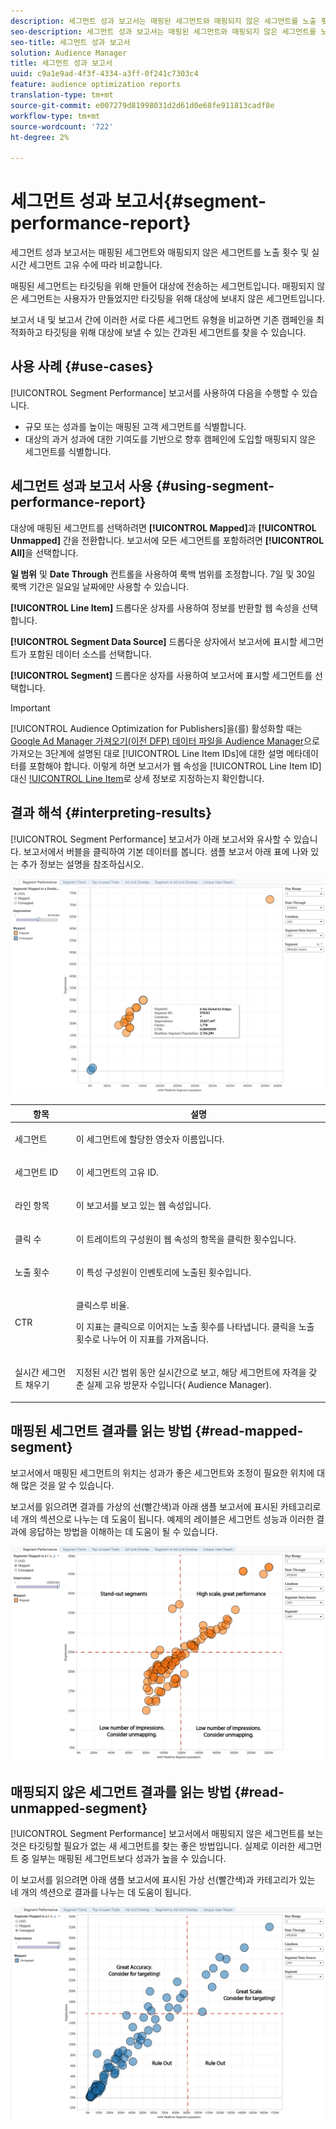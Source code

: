 ```yaml
---
description: 세그먼트 성과 보고서는 매핑된 세그먼트와 매핑되지 않은 세그먼트를 노출 횟수 및 실시간 세그먼트 고유 수에 따라 비교합니다. 매핑된 세그먼트는 타깃팅을 위해 만들어 대상에 전송하는 세그먼트입니다. 매핑되지 않은 세그먼트는 사용자가 만들었지만 타깃팅을 위해 대상에 보내지 않은 세그먼트입니다. 보고서 내 및 보고서 간에 이러한 서로 다른 세그먼트 유형을 비교하면 기존 캠페인을 최적화하고 타깃팅을 위해 대상에 보낼 수 있는 간과된 세그먼트를 찾을 수 있습니다.
seo-description: 세그먼트 성과 보고서는 매핑된 세그먼트와 매핑되지 않은 세그먼트를 노출 횟수 및 실시간 세그먼트 고유 수에 따라 비교합니다. 매핑된 세그먼트는 타깃팅을 위해 만들어 대상에 전송하는 세그먼트입니다. 매핑되지 않은 세그먼트는 사용자가 만들었지만 타깃팅을 위해 대상에 보내지 않은 세그먼트입니다. 보고서 내 및 보고서 간에 이러한 서로 다른 세그먼트 유형을 비교하면 기존 캠페인을 최적화하고 타깃팅을 위해 대상에 보낼 수 있는 간과된 세그먼트를 찾을 수 있습니다.
seo-title: 세그먼트 성과 보고서
solution: Audience Manager
title: 세그먼트 성과 보고서
uuid: c9a1e9ad-4f3f-4334-a3ff-0f241c7303c4
feature: audience optimization reports
translation-type: tm+mt
source-git-commit: e007279d81998031d2d61d0e68fe911813cadf8e
workflow-type: tm+mt
source-wordcount: '722'
ht-degree: 2%

---
```



# 세그먼트 성과 보고서{#segment-performance-report}

세그먼트 성과 보고서는 매핑된 세그먼트와 매핑되지 않은 세그먼트를 노출 횟수 및 실시간 세그먼트 고유 수에 따라 비교합니다.

매핑된 세그먼트는 타깃팅을 위해 만들어 대상에 전송하는 세그먼트입니다. 매핑되지 않은 세그먼트는 사용자가 만들었지만 타깃팅을 위해 대상에 보내지 않은 세그먼트입니다.

보고서 내 및 보고서 간에 이러한 서로 다른 세그먼트 유형을 비교하면 기존 캠페인을 최적화하고 타깃팅을 위해 대상에 보낼 수 있는 간과된 세그먼트를 찾을 수 있습니다.

## 사용 사례 {#use-cases}

[!UICONTROL Segment Performance] 보고서를 사용하여 다음을 수행할 수 있습니다.

* 규모 또는 성과를 높이는 매핑된 고객 세그먼트를 식별합니다.
* 대상의 과거 성과에 대한 기여도를 기반으로 향후 캠페인에 도입할 매핑되지 않은 세그먼트를 식별합니다.

## 세그먼트 성과 보고서 사용 {#using-segment-performance-report}

대상에 매핑된 세그먼트를 선택하려면 **[!UICONTROL Mapped]**&#x200B;과 **[!UICONTROL Unmapped]** 간을 전환합니다. 보고서에 모든 세그먼트를 포함하려면 **[!UICONTROL All]**&#x200B;을 선택합니다.

**일 범위** 및 **Date Through** 컨트롤을 사용하여 룩백 범위를 조정합니다. 7일 및 30일 룩백 기간은 일요일 날짜에만 사용할 수 있습니다.

**[!UICONTROL Line Item]** 드롭다운 상자를 사용하여 정보를 반환할 웹 속성을 선택합니다.

**[!UICONTROL Segment Data Source]** 드롭다운 상자에서 보고서에 표시할 세그먼트가 포함된 데이터 소스를 선택합니다.

**[!UICONTROL Segment]** 드롭다운 상자를 사용하여 보고서에 표시할 세그먼트를 선택합니다.

>[!IMPORTANT]
>
>[!UICONTROL Audience Optimization for Publishers]을(를) 활성화할 때는 [Google Ad Manager 가져오기(이전 DFP) 데이터 파일을 Audience Manager](../../../reporting/audience-optimization-reports/aor-publishers/import-dfp.md)으로 가져오는 3단계에 설명된 대로 [!UICONTROL Line Item IDs]에 대한 설명 메타데이터를 포함해야 합니다. 이렇게 하면 보고서가 웹 속성을 [!UICONTROL Line Item ID] 대신 [!UICONTROL Line Item](으)로 상세 정보로 지정하는지 확인합니다.

## 결과 해석 {#interpreting-results}

[!UICONTROL Segment Performance] 보고서가 아래 보고서와 유사할 수 있습니다. 보고서에서 버블을 클릭하여 기본 데이터를 봅니다. 샘플 보고서 아래 표에 나와 있는 추가 정보는 설명을 참조하십시오.

![](assets/publisher_segment_performance.png)

<table id="table_AFE2540583C34835B04584693ADFD26A"> 
 <thead> 
  <tr> 
   <th colname="col1" class="entry"> 항목 </th> 
   <th colname="col2" class="entry"> 설명 </th> 
  </tr>
 </thead>
 <tbody> 
  <tr> 
   <td colname="col1"> <p>세그먼트 </p> </td> 
   <td colname="col2"> <p>이 세그먼트에 할당한 영숫자 이름입니다. </p> </td> 
  </tr> 
  <tr> 
   <td colname="col1"> <p>세그먼트 ID </p> </td> 
   <td colname="col2"> <p>이 세그먼트의 고유 ID. </p> </td> 
  </tr> 
  <tr> 
   <td colname="col1"> <p>라인 항목 </p> </td> 
   <td colname="col2"> <p>이 보고서를 보고 있는 웹 속성입니다. </p> </td> 
  </tr> 
  <tr> 
   <td colname="col1"> <p>클릭 수 </p> </td> 
   <td colname="col2"> <p>이 트레이트의 구성원이 웹 속성의 항목을 클릭한 횟수입니다. </p> </td> 
  </tr> 
  <tr> 
   <td colname="col1"> <p>노출 횟수 </p> </td> 
   <td colname="col2"> <p>이 특성 구성원이 인벤토리에 노출된 횟수입니다. </p> </td> 
  </tr> 
  <tr> 
   <td colname="col1"> <p>CTR </p> </td> 
   <td colname="col2"> <p>클릭스루 비율. </p> <p>이 지표는 클릭으로 이어지는 노출 횟수를 나타냅니다. 클릭을 노출 횟수로 나누어 이 지표를 가져옵니다. </p> </td> 
  </tr> 
  <tr> 
   <td colname="col1"> <p>실시간 세그먼트 채우기 </p> </td> 
   <td colname="col2"> <p>지정된 시간 범위 동안 실시간으로 보고, 해당 세그먼트에 자격을 갖춘 실제 고유 방문자 수입니다(<span class="keyword"> Audience Manager</span>). </p> </td> 
  </tr> 
 </tbody> 
</table>

## 매핑된 세그먼트 결과를 읽는 방법 {#read-mapped-segment}

보고서에서 매핑된 세그먼트의 위치는 성과가 좋은 세그먼트와 조정이 필요한 위치에 대해 많은 것을 알 수 있습니다.

보고서를 읽으려면 결과를 가상의 선(빨간색)과 아래 샘플 보고서에 표시된 카테고리로 네 개의 섹션으로 나누는 데 도움이 됩니다. 예제의 레이블은 세그먼트 성능과 이러한 결과에 응답하는 방법을 이해하는 데 도움이 될 수 있습니다.

![](assets/publisher_segment_performance_mapped.png)

## 매핑되지 않은 세그먼트 결과를 읽는 방법 {#read-unmapped-segment}

[!UICONTROL Segment Performance] 보고서에서 매핑되지 않은 세그먼트를 보는 것은 타깃팅할 필요가 없는 새 세그먼트를 찾는 좋은 방법입니다. 실제로 이러한 세그먼트 중 일부는 매핑된 세그먼트보다 성과가 높을 수 있습니다.

이 보고서를 읽으려면 아래 샘플 보고서에 표시된 가상 선(빨간색)과 카테고리가 있는 네 개의 섹션으로 결과를 나누는 데 도움이 됩니다.

![](assets/publisher_segment_performance_unmapped.png)
